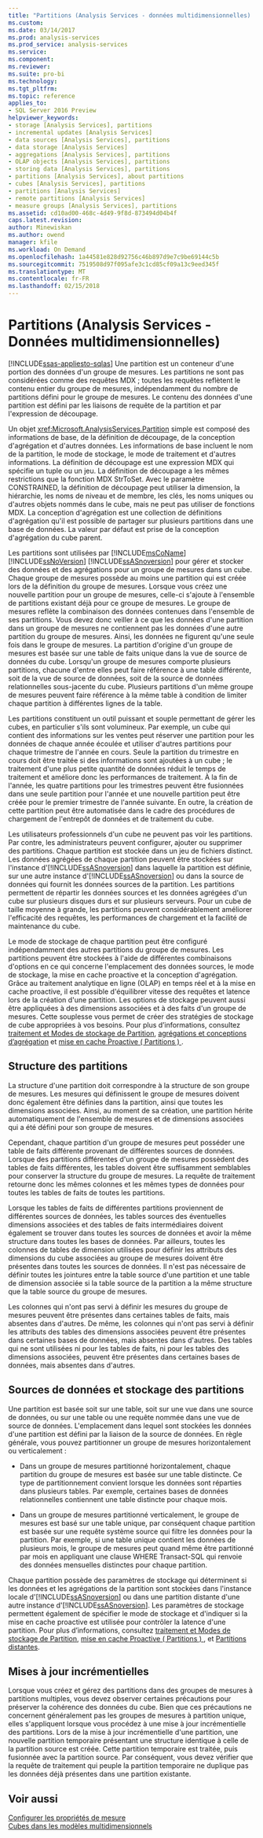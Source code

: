 ```yaml
---
title: "Partitions (Analysis Services - données multidimensionnelles) | Documents Microsoft"
ms.custom: 
ms.date: 03/14/2017
ms.prod: analysis-services
ms.prod_service: analysis-services
ms.service: 
ms.component: 
ms.reviewer: 
ms.suite: pro-bi
ms.technology: 
ms.tgt_pltfrm: 
ms.topic: reference
applies_to:
- SQL Server 2016 Preview
helpviewer_keywords:
- storage [Analysis Services], partitions
- incremental updates [Analysis Services]
- data sources [Analysis Services], partitions
- data storage [Analysis Services]
- aggregations [Analysis Services], partitions
- OLAP objects [Analysis Services], partitions
- storing data [Analysis Services], partitions
- partitions [Analysis Services], about partitions
- cubes [Analysis Services], partitions
- partitions [Analysis Services]
- remote partitions [Analysis Services]
- measure groups [Analysis Services], partitions
ms.assetid: cd10ad00-468c-4d49-9f8d-873494d04b4f
caps.latest.revision: 
author: Minewiskan
ms.author: owend
manager: kfile
ms.workload: On Demand
ms.openlocfilehash: 1a44581e828d92756c46b897d9e7c9be69144c5b
ms.sourcegitcommit: 7519508d97f095afe3c1cd85cf09a13c9eed345f
ms.translationtype: MT
ms.contentlocale: fr-FR
ms.lasthandoff: 02/15/2018
---
```

# <a name="partitions-analysis-services---multidimensional-data"></a>Partitions (Analysis Services - Données multidimensionnelles)
[!INCLUDE[ssas-appliesto-sqlas](../../includes/ssas-appliesto-sqlas.md)]
Une partition est un conteneur d'une portion des données d'un groupe de mesures. Les partitions ne sont pas considérées comme des requêtes MDX ; toutes les requêtes reflètent le contenu entier du groupe de mesures, indépendamment du nombre de partitions défini pour le groupe de mesures. Le contenu des données d'une partition est défini par les liaisons de requête de la partition et par l'expression de découpage.  
  
 Un objet <xref:Microsoft.AnalysisServices.Partition> simple est composé des informations de base, de la définition de découpage, de la conception d'agrégation et d'autres données. Les informations de base incluent le nom de la partition, le mode de stockage, le mode de traitement et d'autres informations. La définition de découpage est une expression MDX qui spécifie un tuple ou un jeu. La définition de découpage a les mêmes restrictions que la fonction MDX StrToSet. Avec le paramètre CONSTRAINED, la définition de découpage peut utiliser la dimension, la hiérarchie, les noms de niveau et de membre, les clés, les noms uniques ou d'autres objets nommés dans le cube, mais ne peut pas utiliser de fonctions MDX. La conception d'agrégation est une collection de définitions d'agrégation qu'il est possible de partager sur plusieurs partitions dans une base de données. La valeur par défaut est prise de la conception d'agrégation du cube parent.  
  
 Les partitions sont utilisées par [!INCLUDE[msCoName](../../includes/msconame-md.md)] [!INCLUDE[ssNoVersion](../../includes/ssnoversion-md.md)] [!INCLUDE[ssASnoversion](../../includes/ssasnoversion-md.md)] pour gérer et stocker des données et des agrégations pour un groupe de mesures dans un cube. Chaque groupe de mesures possède au moins une partition qui est créée lors de la définition du groupe de mesures. Lorsque vous créez une nouvelle partition pour un groupe de mesures, celle-ci s'ajoute à l'ensemble de partitions existant déjà pour ce groupe de mesures. Le groupe de mesures reflète la combinaison des données contenues dans l'ensemble de ses partitions. Vous devez donc veiller à ce que les données d'une partition dans un groupe de mesures ne contiennent pas les données d'une autre partition du groupe de mesures. Ainsi, les données ne figurent qu'une seule fois dans le groupe de mesures. La partition d'origine d'un groupe de mesures est basée sur une table de faits unique dans la vue de source de données du cube. Lorsqu'un groupe de mesures comporte plusieurs partitions, chacune d'entre elles peut faire référence à une table différente, soit de la vue de source de données, soit de la source de données relationnelles sous-jacente du cube. Plusieurs partitions d'un même groupe de mesures peuvent faire référence à la même table à condition de limiter chaque partition à différentes lignes de la table.  
  
 Les partitions constituent un outil puissant et souple permettant de gérer les cubes, en particulier s'ils sont volumineux. Par exemple, un cube qui contient des informations sur les ventes peut réserver une partition pour les données de chaque année écoulée et utiliser d'autres partitions pour chaque trimestre de l'année en cours. Seule la partition du trimestre en cours doit être traitée si des informations sont ajoutées à un cube ; le traitement d'une plus petite quantité de données réduit le temps de traitement et améliore donc les performances de traitement. À la fin de l'année, les quatre partitions pour les trimestres peuvent être fusionnées dans une seule partition pour l'année et une nouvelle partition peut être créée pour le premier trimestre de l'année suivante. En outre, la création de cette partition peut être automatisée dans le cadre des procédures de chargement de l'entrepôt de données et de traitement du cube.  
  
 Les utilisateurs professionnels d'un cube ne peuvent pas voir les partitions. Par contre, les administrateurs peuvent configurer, ajouter ou supprimer des partitions. Chaque partition est stockée dans un jeu de fichiers distinct. Les données agrégées de chaque partition peuvent être stockées sur l'instance d'[!INCLUDE[ssASnoversion](../../includes/ssasnoversion-md.md)] dans laquelle la partition est définie, sur une autre instance d'[!INCLUDE[ssASnoversion](../../includes/ssasnoversion-md.md)] ou dans la source de données qui fournit les données sources de la partition. Les partitions permettent de répartir les données sources et les données agrégées d'un cube sur plusieurs disques durs et sur plusieurs serveurs. Pour un cube de taille moyenne à grande, les partitions peuvent considérablement améliorer l'efficacité des requêtes, les performances de chargement et la facilité de maintenance du cube.  
  
 Le mode de stockage de chaque partition peut être configuré indépendamment des autres partitions du groupe de mesures. Les partitions peuvent être stockées à l'aide de différentes combinaisons d'options en ce qui concerne l'emplacement des données sources, le mode de stockage, la mise en cache proactive et la conception d'agrégation. Grâce au traitement analytique en ligne (OLAP) en temps réel et à la mise en cache proactive, il est possible d'équilibrer vitesse des requêtes et latence lors de la création d'une partition. Les options de stockage peuvent aussi être appliquées à des dimensions associées et à des faits d'un groupe de mesures. Cette souplesse vous permet de créer des stratégies de stockage de cube appropriées à vos besoins. Pour plus d’informations, consultez [traitement et Modes de stockage de Partition](../../analysis-services/multidimensional-models-olap-logical-cube-objects/partitions-partition-storage-modes-and-processing.md), [agrégations et conceptions d’agrégation](../../analysis-services/multidimensional-models-olap-logical-cube-objects/aggregations-and-aggregation-designs.md) et [mise en cache Proactive &#40; Partitions &#41; ](../../analysis-services/multidimensional-models-olap-logical-cube-objects/partitions-proactive-caching.md).  
  
## <a name="partition-structure"></a>Structure des partitions  
 La structure d'une partition doit correspondre à la structure de son groupe de mesures. Les mesures qui définissent le groupe de mesures doivent donc également être définies dans la partition, ainsi que toutes les dimensions associées. Ainsi, au moment de sa création, une partition hérite automatiquement de l'ensemble de mesures et de dimensions associées qui a été défini pour son groupe de mesures.  
  
 Cependant, chaque partition d'un groupe de mesures peut posséder une table de faits différente provenant de différentes sources de données. Lorsque des partitions différentes d'un groupe de mesures possèdent des tables de faits différentes, les tables doivent être suffisamment semblables pour conserver la structure du groupe de mesures. La requête de traitement retourne donc les mêmes colonnes et les mêmes types de données pour toutes les tables de faits de toutes les partitions.  
  
 Lorsque les tables de faits de différentes partitions proviennent de différentes sources de données, les tables sources des éventuelles dimensions associées et des tables de faits intermédiaires doivent également se trouver dans toutes les sources de données et avoir la même structure dans toutes les bases de données. Par ailleurs, toutes les colonnes de tables de dimension utilisées pour définir les attributs des dimensions du cube associées au groupe de mesures doivent être présentes dans toutes les sources de données. Il n'est pas nécessaire de définir toutes les jointures entre la table source d'une partition et une table de dimension associée si la table source de la partition a la même structure que la table source du groupe de mesures.  
  
 Les colonnes qui n'ont pas servi à définir les mesures du groupe de mesures peuvent être présentes dans certaines tables de faits, mais absentes dans d'autres. De même, les colonnes qui n'ont pas servi à définir les attributs des tables des dimensions associées peuvent être présentes dans certaines bases de données, mais absentes dans d'autres. Des tables qui ne sont utilisées ni pour les tables de faits, ni pour les tables des dimensions associées, peuvent être présentes dans certaines bases de données, mais absentes dans d'autres.  
  
## <a name="data-sources-and-partition-storage"></a>Sources de données et stockage des partitions  
 Une partition est basée soit sur une table, soit sur une vue dans une source de données, ou sur une table ou une requête nommée dans une vue de source de données. L'emplacement dans lequel sont stockées les données d'une partition est défini par la liaison de la source de données. En règle générale, vous pouvez partitionner un groupe de mesures horizontalement ou verticalement :  
  
-   Dans un groupe de mesures partitionné horizontalement, chaque partition du groupe de mesures est basée sur une table distincte. Ce type de partitionnement convient lorsque les données sont réparties dans plusieurs tables. Par exemple, certaines bases de données relationnelles contiennent une table distincte pour chaque mois.  
  
-   Dans un groupe de mesures partitionné verticalement, le groupe de mesures est basé sur une table unique, par conséquent chaque partition est basée sur une requête système source qui filtre les données pour la partition. Par exemple, si une table unique contient les données de plusieurs mois, le groupe de mesures peut quand même être partitionné par mois en appliquant une clause WHERE Transact-SQL qui renvoie des données mensuelles distinctes pour chaque partition.  
  
 Chaque partition possède des paramètres de stockage qui déterminent si les données et les agrégations de la partition sont stockées dans l'instance locale d'[!INCLUDE[ssASnoversion](../../includes/ssasnoversion-md.md)] ou dans une partition distante d'une autre instance d'[!INCLUDE[ssASnoversion](../../includes/ssasnoversion-md.md)]. Les paramètres de stockage permettent également de spécifier le mode de stockage et d'indiquer si la mise en cache proactive est utilisée pour contrôler la latence d'une partition. Pour plus d’informations, consultez [traitement et Modes de stockage de Partition](../../analysis-services/multidimensional-models-olap-logical-cube-objects/partitions-partition-storage-modes-and-processing.md), [mise en cache Proactive &#40; Partitions &#41; ](../../analysis-services/multidimensional-models-olap-logical-cube-objects/partitions-proactive-caching.md), et [Partitions distantes](../../analysis-services/multidimensional-models-olap-logical-cube-objects/partitions-remote-partitions.md).  
  
## <a name="incremental-updates"></a>Mises à jour incrémentielles  
 Lorsque vous créez et gérez des partitions dans des groupes de mesures à partitions multiples, vous devez observer certaines précautions pour préserver la cohérence des données du cube. Bien que ces précautions ne concernent généralement pas les groupes de mesures à partition unique, elles s'appliquent lorsque vous procédez à une mise à jour incrémentielle des partitions. Lors de la mise à jour incrémentielle d'une partition, une nouvelle partition temporaire présentant une structure identique à celle de la partition source est créée. Cette partition temporaire est traitée, puis fusionnée avec la partition source. Par conséquent, vous devez vérifier que la requête de traitement qui peuple la partition temporaire ne duplique pas les données déjà présentes dans une partition existante.  
  
## <a name="see-also"></a>Voir aussi  
 [Configurer les propriétés de mesure](../../analysis-services/multidimensional-models/configure-measure-properties.md)   
 [Cubes dans les modèles multidimensionnels](../../analysis-services/multidimensional-models/cubes-in-multidimensional-models.md)  
  
  
